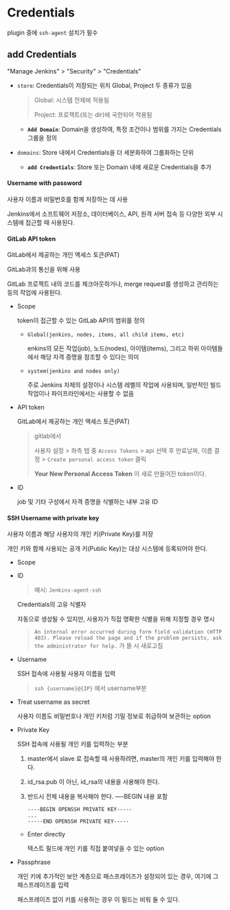 # Credentials

plugin  중에 `ssh-agent` 설치가 필수



## add Credentials

"Manage Jenkins" > "Security" > "Credentials" 

- `store`: Credentials이 저장되는 위치  Global, Project 두 종류가 있음

  > Global: 시스템 전체에 적용됨
  >
  > Project: 프로젝트(또는 dir)에 국한되어 적용됨

  - **`Add Domain`**: Domain을 생성하여, 특정 조건이나 범위를 가지는 Credentials 그룹을 정의

- `domains`: Store 내에서 Credentials을 더 세분화하여 그룹화하는 단위

  - **`add Credentials`**: Store 또는 Domain 내에 새로운 Credentials을 추가





#### Username with password

사용자 이름과 비밀번호를 함께 저장하는 데 사용

Jenkins에서 소프트웨어 저장소, 데이터베이스, API, 원격 서버 접속 등 다양한 외부 시스템에 접근할 때 사용된다.



#### GitLab API token

GitLab에서 제공하는 개인 액세스 토큰(PAT)

GitLab과의 통신을 위해 사용 

GitLab 프로젝트 내의 코드를 체크아웃하거나, merge request를 생성하고 관리하는 등의 작업에 사용된다.

- Scope

  token이 접근할 수 있는 GitLab API의 범위를 정의

  - `Global(jenkins, nodes, items, all child items, etc)`  

    enkins의 모든 작업(job), 노드(nodes), 아이템(items), 그리고 하위 아이템들에서 해당 자격 증명을 참조할 수 있다는 의미

  - `system(jenkins and nodes only)`

    주로 Jenkins 자체의 설정이나 시스템 레벨의 작업에 사용되며, 일반적인 빌드 작업이나 파이프라인에서는 사용할 수 없음

- API token

  GitLab에서 제공하는 개인 액세스 토큰(PAT)

  > gitlab에서
  >
  > 사용자 설정 > 좌측 탭 중 `Access Tokens` > api 선택 후 만료날짜, 이름 결정 > `Create personal access token` 클릭
  >
  > **Your New Personal Access Token**  이 새로 만들어진 token이다.

- ID

  job 및 기타 구성에서 자격 증명을 식별하는 내부 고유 ID



#### SSH Username with private key

사용자 이름과 해당 사용자의 개인 키(Private Key)를 저장

개인 키와 함께 사용되는 공개 키(Public Key)는 대상 시스템에 등록되어야 한다.

- Scope

- ID

  > 예시: `Jenkins-agent-ssh`

  Credentials의 고유 식별자

  자동으로 생성될 수 있지만, 사용자가 직접 명확한 식별을 위해 지정할 경우 명시

  > `An internal error occurred during form field validation (HTTP 403). Please reload the page and if the problem persists, ask the administrator for help.` 가 뜰 시 새로고침

- Username

  SSH 접속에 사용될 사용자 이름을 입력

  > `ssh {username}@{IP}` 에서 username부분

- Treat username as secret

  사용자 이름도 비밀번호나 개인 키처럼 기밀 정보로 취급하여 보관하는 option

- Private Key 

  SSH 접속에 사용될 개인 키를 입력하는 부분

  1. master에서 slave 로 접속할 때 사용하려면, master의 개인 키를 입력해야 한다.

  2. id_rsa.pub 이 아닌, id_rsa의 내용을 사용해야 한다.

  3. 반드시 전체 내용을 복사해야 한다. —-BEGIN 내용 포함

     ```
     ----BEGIN OPENSSH PRIVATE KEY-----
     ...
     -----END OPENSSH PRIVATE KEY-----
     ```

  - Enter directly

    텍스트 필드에 개인 키를 직접 붙여넣을 수 있는 option

- Passphrase

   개인 키에 추가적인 보안 계층으로 패스프레이즈가 설정되어 있는 경우, 여기에 그 패스프레이즈를 입력

  패스프레이즈 없이 키를 사용하는 경우 이 필드는 비워 둘 수 있다.





